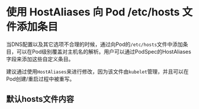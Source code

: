 # 使用 HostAliases 向 Pod /etc/hosts 文件添加条目

当DNS配置以及其它选项不合理的时候，通过向Pod的`/etc/hosts`文件中添加条目，可以在Pod级别覆盖对主机名的解析。用户可以通过PodSpec的HostAliases字段来添加这些自定义条目。

建议通过使用`HostAliases`来进行修改，因为该文件由`kubelet`管理，并且可以在Pod创建/重启过程中被重写。



## 默认hosts文件内容

